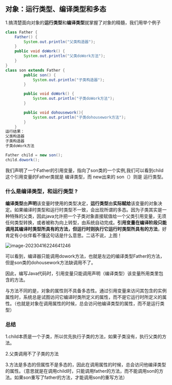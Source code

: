 ## 对象：**运行类型**、**编译类型**和多态

1.搞清楚面向对象的**运行类型**和**编译类型**就掌握了对象的精髓，我们用举个例子

```java
class Father {
	Father() {
		System.out.println("父类构造器");
	}
	public void doWork() {
		System.out.println("父类doWork方法");
	}
}
class son extends Father {
        public son() {
            System.out.println("子类构造器");
        }

        public void doWork() {
            System.out.println("子类doWork方法");
        }

        public void dohousework(){
            System.out.println("子类dohousework方法");
        }
    }
运行结果：
父类构造器
子类构造器
子类doWork方法
```

```java
Father child = new son();
child.dowork();
```

 我们声明了一个Father的引用变量，指向了son类的一个实例,我们可以看到child这个引用变量的Father类就是 编译类型，而 new出来的 son（）则是 运行类型。

### 什么是编译类型，和运行类型 ?

**编译类型**由**声明**该变量时使用的类型决定，**运行类型**由**实际赋给**该变量的对象决定。如果编译时类型和运行时类型不一致，会出现所谓的多态。因为子类其实是一种特殊的父类，因此java允许把一个子类对象直接赋值给一个父类引用变量，无须任何类型转换，或者被称为向上转型，由系统自动完成。**引用变量在编译阶段只能调用其编译时类型所具有的方法，但运行时则执行它运行时类型所具有的方法**，好肯定有小伙伴看不懂这句话是什么意思。二话不说，上图！

![image-20230416224641246](https://s2.loli.net/2023/04/16/NeAHCMVKyJzcoYD.png)

可以看到，编译器只能调用dowork方法，也就是左边的编译类型Father的方法，但是son类的dohousework方法缺调用不了。

因此，编写Java代码时，引用变量只能调用声明（编译类型）该变量所用类里包含的方法。

与方法不同的是，对象的属性则不具备多态性。通过引用变量来访问其包含的实例属性时，系统总是试图访问它编译时类所定义的属性，而不是它运行时所定义的属性。（也就是对象在调用属性的时候，总会访问他编译类型的属性，而不是运行类型）

### 总结

1.child本质是一个子类，所以优先执行子类的方法，如果子类没有，执行父类的方法。

2.父类调用不了子类的方法

3.方法是多态的但属性不是多态的，因此在调用属性的时候，总会访问他编译类型的属性。（意思就是在调用child时，只能调用father的方法，而不能调用son的方法。如果son重写了father的方法，才能调用son的重写方法）
